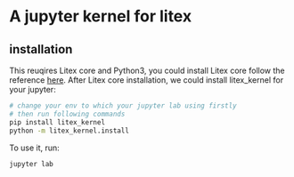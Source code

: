 # A jupyter kernel for litex

## installation

This reuqires Litex core and Python3, you could install Litex core follow the reference [here](https://github.com/litexlang/golitex). After Litex core installation, we could install litex_kernel for your jupyter:

```bash
# change your env to which your jupyter lab using firstly
# then run following commands
pip install litex_kernel
python -m litex_kernel.install
```

To use it, run:

```bash
jupyter lab
```